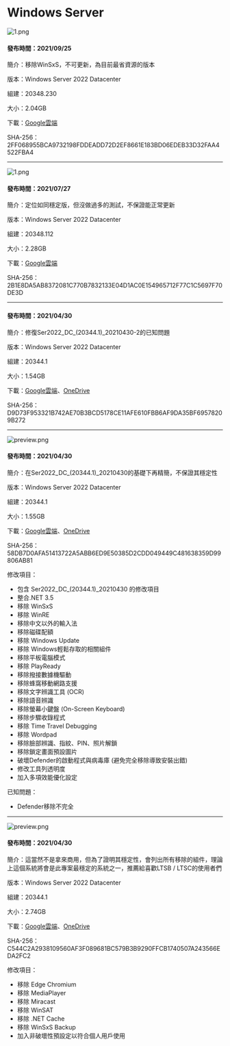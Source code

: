 # Windows Server

![1.png](/preview/s2022_20348.230_210925.png)

#### 發布時間：2021/09/25

簡介：移除WinSxS，不可更新，為目前最省資源的版本

版本：Windows Server 2022 Datacenter

組建：20348.230

大小：2.04GB

下載：[Google雲端](https://drive.google.com/uc?export=download&id=1IUZmVer-Th7BtH8O6bc6TCkVkucv46pG)

SHA-256：2FF068955BCA9732198FDDEADD72D2EF8661E183BD06EDEB33D32FAA4522FBA4

----

![1.png](/preview/s2022_20348.112_210727.png)

#### 發布時間：2021/07/27

簡介：定位如同穩定版，但沒做過多的測試，不保證能正常更新

版本：Windows Server 2022 Datacenter

組建：20348.112

大小：2.28GB

下載：[Google雲端](https://drive.google.com/uc?export=download&id=1K2rz4cXOFE2dPvwIeaeXCuHZByN3nMQQ)

SHA-256：2B1E8DA5AB8372081C770B7832133E04D1AC0E154965712F77C1C5697F70DE3D

----

#### 發布時間：2021/04/30

簡介：修復Ser2022_DC_(20344.1)_20210430-2的已知問題

版本：Windows Server 2022 Datacenter

組建：20344.1

大小：1.54GB

下載：[Google雲端](http://tiny.cc/s2022dc_20210430_3)、[OneDrive](http://tiny.cc/s2022dc_20210430_3_o)

SHA-256：D9D73F953321B742AE70B3BCD5178CE11AFE610FBB6AF9DA35BF69578209B272

----

![preview.png](/preview/Ser2022_DC_(20344.1)_20210430-2.png)

#### 發布時間：2021/04/30

簡介：在Ser2022_DC_(20344.1)_20210430的基礎下再精簡，不保證其穩定性

版本：Windows Server 2022 Datacenter

組建：20344.1

大小：1.55GB

下載：[Google雲端](http://tiny.cc/s2022dc_20210430_2)、[OneDrive](http://tiny.cc/s2022dc_20210430_2_o)

SHA-256：58DB7D0AFA51413722A5ABB6ED9E50385D2CDD049449C481638359D99806AB81

修改項目：
- 包含 Ser2022_DC_(20344.1)_20210430 的修改項目
- 整合.NET 3.5
- 移除 WinSxS
- 移除 WinRE
- 移除中文以外的輸入法
- 移除磁碟配額
- 移除 Windows Update
- 移除 Windows輕鬆存取的相關組件
- 移除平板電腦模式
- 移除 PlayReady
- 移除撥接數據機驅動
- 移除蜂窩移動網路支援
- 移除文字辨識工具 (OCR)
- 移除語音辨識
- 移除螢幕小鍵盤 (On-Screen Keyboard)
- 移除步驟收錄程式
- 移除 Time Travel Debugging
- 移除 Wordpad
- 移除臉部辨識、指紋、PIN、照片解鎖
- 移除鎖定畫面預設圖片
- 破壞Defender的啟動程式與病毒庫 (避免完全移除導致安裝出錯)
- 修改工具列透明度
- 加入多項效能優化設定

已知問題：
- Defender移除不完全

----

![preview.png](/preview/Ser2022_DC_(20344.1)_20210430.png)

#### 發布時間：2021/04/30

簡介：這當然不是拿來商用，但為了證明其穩定性，會列出所有移除的組件，理論上這個系統將會是此專案最穩定的系統之一，推薦給喜歡LTSB / LTSC的使用者們

版本：Windows Server 2022 Datacenter

組建：20344.1

大小：2.74GB

下載：[Google雲端](http://tiny.cc/s2022dc_20210430)、[OneDrive](http://tiny.cc/s2022dc_20210430_o)

SHA-256：C544C2A2938109560AF3F089681BC579B3B9290FFCB1740507A243566EDA2FC2

修改項目：
- 移除 Edge Chromium
- 移除 MediaPlayer
- 移除 Miracast
- 移除 WinSAT
- 移除 .NET Cache
- 移除 WinSxS Backup
- 加入非破壞性預設定以符合個人用戶使用
